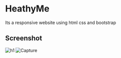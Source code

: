 # HeathyMe

Its a responsive website using html css and bootstrap

## Screenshot
![h1](https://user-images.githubusercontent.com/28656259/60402673-60144000-9bb0-11e9-8c0a-e1495f742cec.PNG)
![Capture](https://user-images.githubusercontent.com/28656259/60402674-61de0380-9bb0-11e9-8a4f-f5a6c29af243.PNG)
